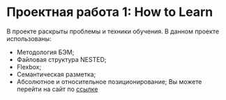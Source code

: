 # Проектная работа 1: How to Learn
В проекте раскрыты проблемы и техники обучения. 
В данном проекте использованы:

* Методология БЭМ;
* Файловая структура NESTED;
* Flexbox;
* Семантическая разметка;
* Абсолютное и относительное позиционирование; 
 Вы можете перейти на сайт по [ссылке](https://nail-ya.github.io/how-to-learn/index.html)

